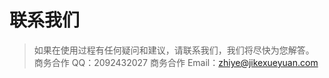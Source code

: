 # 联系我们


> 如果在使用过程有任何疑问和建议，请联系我们，我们将尽快为您解答。
> 商务合作 QQ：2092432027
> 商务合作 Email：zhiye@jikexueyuan.com
